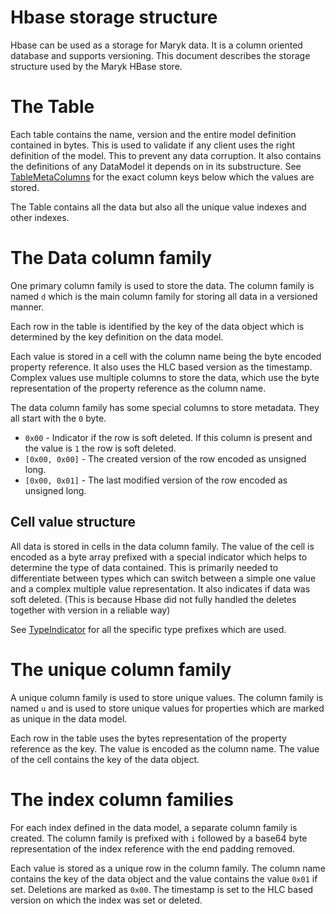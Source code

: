 # Hbase storage structure

Hbase can be used as a storage for Maryk data. It is a column oriented database and supports versioning. This document
describes the storage structure used by the Maryk HBase store.

# The Table

Each table contains the name, version and the entire model definition contained in bytes. This is used to validate if any 
client uses the right definition of the model. This to prevent any data corruption. It also contains the definitions of
any DataModel it depends on in its substructure. See [TableMetaColumns](../src/commonMain/kotlin/maryk/datastore/hbase/TableMetaColumns.kt)
for the exact column keys below which the values are stored.

The Table contains all the data but also all the unique value indexes and other indexes.

# The Data column family

One primary column family is used to store the data. The column family is named `d` which is the main column family
for storing all data in a versioned manner. 

Each row in the table is identified by the key of the data object which is determined by the key definition on the data 
model.

Each value is stored in a cell with the column name being the byte encoded property reference. It also uses the HLC based
version as the timestamp. Complex values use multiple columns to store the data, which use the byte representation of the property 
reference as the column name.

The data column family has some special columns to store metadata. They all start with the `0` byte.

- `0x00` - Indicator if the row is soft deleted. If this column is present and the value is `1` the row is soft deleted.
- `[0x00, 0x00]` - The created version of the row encoded as unsigned long.
- `[0x00, 0x01]` - The last modified version of the row encoded as unsigned long.

## Cell value structure

All data is stored in cells in the data column family. The value of the cell is encoded as a byte array prefixed with a
special indicator which helps to determine the type of data contained. This is primarily needed to differentiate between
types which can switch between a simple one value and a complex multiple value representation. It also indicates if
data was soft deleted. (This is because Hbase did not fully handled the deletes together with version in a reliable way)

See [TypeIndicator](../../shared/src/commonMain/kotlin/maryk/datastore/shared/TypeIndicator.kt) for all the specific
type prefixes which are used.

# The unique column family

A unique column family is used to store unique values. The column family is named `u` and is used to store unique values
for properties which are marked as unique in the data model.

Each row in the table uses the bytes representation of the property reference as the key. The value is encoded as the 
column name. The value of the cell contains the key of the data object.

# The index column families

For each index defined in the data model, a separate column family is created. The column family is prefixed with `i` 
followed by a base64 byte representation of the index reference with the end padding removed.

Each value is stored as a unique row in the column family. The column name contains the key of the data object and the 
value contains the value `0x01` if set. Deletions are marked as `0x00`. The timestamp is set to the HLC based version on
which the index was set or deleted.
